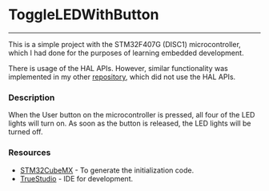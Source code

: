 # ToggleLEDWithButton
---------------------
This is a simple project with the STM32F407G (DISC1) microcontroller, which I had done for the purposes of learning embedded development.   
  

There is usage of the HAL APIs. However, similar functionality was implemented in my other [repository](https://github.com/jaygazula27/ToggleLEDWithButton-NoHAL), which did not use the HAL APIs.

### Description
When the User button on the microcontroller is pressed, all four of the LED lights will turn on. As soon as the button is released, the LED lights will be turned off.

### Resources
- [STM32CubeMX](http://www.st.com/en/development-tools/stm32cubemx.html) - To generate the initialization code.
- [TrueStudio](https://atollic.com/truestudio/) - IDE for development.

